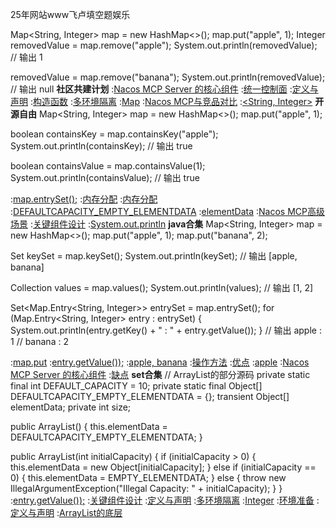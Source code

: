 25年网站www飞卢填空题娱乐


Map<String, Integer> map = new HashMap<>();
map.put("apple", 1);
Integer removedValue = map.remove("apple");
System.out.println(removedValue);  // 输出 1

removedValue = map.remove("banana");
System.out.println(removedValue);  // 输出 null
<strong>社区共建计划</strong>
:[Nacos MCP Server 的核心组件](https://rentry.org/gsycqc5r)
:[统一控制面](https://pastebin.com/DEM7mq8q)
:[定义与声明](https://rentry.org/uhfc6e3m)
:[构造函数](https://rentry.org/vdnrmpwx)
:[多环境隔离](https://pastebin.com/yc95M0PH)
:[Map](https://pastebin.com/zUccCJTU)
:[Nacos MCP与竞品对比](https://rentry.org/rt3cyxua)
:[<String, Integer>](https://rentry.org/gq7tn9n5)
<strong>开源自由</strong>
Map<String, Integer> map = new HashMap<>();
map.put("apple", 1);

boolean containsKey = map.containsKey("apple");
System.out.println(containsKey);  // 输出 true

boolean containsValue = map.containsValue(1);
System.out.println(containsValue);  // 输出 true

:[map.entrySet();](https://rentry.org/ti8bvkcw)
:[内存分配](https://rentry.org/b9zx7vpi)
:[内存分配](https://rentry.org/5zga42yg)
:[DEFAULTCAPACITY_EMPTY_ELEMENTDATA](https://github.com/sybnas/lwo)
:[elementData](https://rentry.org/v4roero8)
:[Nacos MCP高级场景](https://pastebin.com/eRsgH63R)
:[关键组件设计](https://rentry.org/ciesy5qb)
:[System.out.println](https://rentry.org/uqtr99vo)
<strong>java合集</strong>
Map<String, Integer> map = new HashMap<>();
map.put("apple", 1);
map.put("banana", 2);

Set<String> keySet = map.keySet();
System.out.println(keySet);  // 输出 [apple, banana]

Collection<Integer> values = map.values();
System.out.println(values);  // 输出 [1, 2]

Set<Map.Entry<String, Integer>> entrySet = map.entrySet();
for (Map.Entry<String, Integer> entry : entrySet) {
    System.out.println(entry.getKey() + " : " + entry.getValue());
}
// 输出 apple : 1
//      banana : 2

:[map.put](https://github.com/wmpsmba/cts)
:[entry.getValue());](https://pastebin.com/wNRKKDcP)
:[apple, banana](https://pastebin.com/zRqixXHN)
:[操作方法](https://rentry.org/br29t8yc)
:[优点](https://rentry.org/dgz5bcuu)
:[apple](https://github.com/wkjgsm/wmd)
:[Nacos MCP Server 的核心组件](https://rentry.org/bc42crb9)
:[缺点](https://github.com/qxzzdl/cdv)
<strong>set合集</strong>
// ArrayList的部分源码
private static final int DEFAULT_CAPACITY = 10;
private static final Object[] DEFAULTCAPACITY_EMPTY_ELEMENTDATA = {};
transient Object[] elementData;
private int size;

public ArrayList() {
    this.elementData = DEFAULTCAPACITY_EMPTY_ELEMENTDATA;
}

public ArrayList(int initialCapacity) {
    if (initialCapacity > 0) {
        this.elementData = new Object[initialCapacity];
    } else if (initialCapacity == 0) {
        this.elementData = EMPTY_ELEMENTDATA;
    } else {
        throw new IllegalArgumentException("Illegal Capacity: " + initialCapacity);
    }
}
:[entry.getValue());](https://rentry.org/84deo42f)
:[关键组件设计](https://pastebin.com/1WGX5hCR)
:[定义与声明](https://rentry.org/ut9zysy2)
:[多环境隔离](https://rentry.org/9s35m6rg)
:[Integer](https://github.com/cjkxnpy/gey)
:[环境准备](https://pastebin.com/5CMUTrpz)
:[定义与声明](https://github.com/njlka/lgh)
:[ArrayList的底层](https://rentry.org/8ba9srra)
